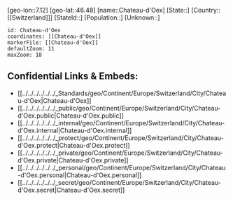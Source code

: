 ﻿---
location: [46.48,7.12]
mapzoom: [7,12] 
mapmarker: city 
type: City
tags:
- geo/City


SpocWebEntityId: 29555
isDeleted: false
confidential: public

---
[geo-lon::7.12]
[geo-lat::46.48]
[name::Chateau-d'Oex]
[State::]
[Country::[[Switzerland]]]
[StateId::]
[Population::]
[Unknown::]


```leaflet
id: Chateau-d'Oex
coordinates: [[Chateau-d'Oex]]
markerFile: [[Chateau-d'Oex]]
defaultZoom: 11 
maxZoom: 18
```


## Confidential Links & Embeds: 
- [[../../../../../../_Standards/geo/Continent/Europe/Switzerland/City/Chateau-d'Oex|Chateau-d'Oex]] 
- [[../../../../../../_public/geo/Continent/Europe/Switzerland/City/Chateau-d'Oex.public|Chateau-d'Oex.public]] 
- [[../../../../../../_internal/geo/Continent/Europe/Switzerland/City/Chateau-d'Oex.internal|Chateau-d'Oex.internal]] 
- [[../../../../../../_protect/geo/Continent/Europe/Switzerland/City/Chateau-d'Oex.protect|Chateau-d'Oex.protect]] 
- [[../../../../../../_private/geo/Continent/Europe/Switzerland/City/Chateau-d'Oex.private|Chateau-d'Oex.private]] 
- [[../../../../../../_personal/geo/Continent/Europe/Switzerland/City/Chateau-d'Oex.personal|Chateau-d'Oex.personal]] 
- [[../../../../../../_secret/geo/Continent/Europe/Switzerland/City/Chateau-d'Oex.secret|Chateau-d'Oex.secret]] 
